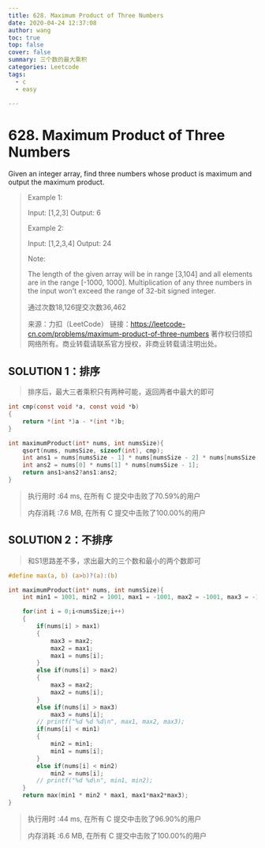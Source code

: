 ```yaml
---
title: 628. Maximum Product of Three Numbers
date: 2020-04-24 12:37:08
author: wang
toc: true
top: false
cover: false
summary: 三个数的最大乘积
categories: Leetcode
tags:
  - c
  - easy

---
```


# 628. Maximum Product of Three Numbers

Given an integer array, find three numbers whose product is maximum and output the maximum product.



> Example 1:
>
> Input: [1,2,3]
> Output: 6
>
>
> Example 2:
>
> Input: [1,2,3,4]
> Output: 24
>
>
> Note:
>
> The length of the given array will be in range [3,104] and all elements are in the range [-1000, 1000].
> Multiplication of any three numbers in the input won't exceed the range of 32-bit signed integer.
>
>
> 通过次数18,126提交次数36,462
>
> 来源：力扣（LeetCode）
> 链接：https://leetcode-cn.com/problems/maximum-product-of-three-numbers
> 著作权归领扣网络所有。商业转载请联系官方授权，非商业转载请注明出处。

## SOLUTION 1：排序

> 排序后，最大三者乘积只有两种可能，返回两者中最大的即可

```c
int cmp(const void *a, const void *b)
{
    return *(int *)a - *(int *)b;
}

int maximumProduct(int* nums, int numsSize){
    qsort(nums, numsSize, sizeof(int), cmp);
    int ans1 = nums[numsSize - 1] * nums[numsSize - 2] * nums[numsSize - 3];
    int ans2 = nums[0] * nums[1] * nums[numsSize - 1];
    return ans1>ans2?ans1:ans2;
}
```

> 执行用时 :64 ms, 在所有 C 提交中击败了70.59%的用户
>
> 内存消耗 :7.6 MB, 在所有 C 提交中击败了100.00%的用户

## SOLUTION 2：不排序

> 和S1思路差不多，求出最大的三个数和最小的两个数即可

```c
#define max(a, b) (a>b)?(a):(b)

int maximumProduct(int* nums, int numsSize){
    int min1 = 1001, min2 = 1001, max1 = -1001, max2 = -1001, max3 = -1001;

    for(int i = 0;i<numsSize;i++)
    {
        if(nums[i] > max1)
        {
            max3 = max2;
            max2 = max1;
            max1 = nums[i];
        }
        else if(nums[i] > max2)
        {
            max3 = max2;
            max2 = nums[i];
        }
        else if(nums[i] > max3)
            max3 = nums[i];
        // printf("%d %d %d\n", max1, max2, max3);
        if(nums[i] < min1)
        {
            min2 = min1;
            min1 = nums[i];
        }
        else if(nums[i] < min2)
            min2 = nums[i];
        // printf("%d %d\n", min1, min2);
    }
    return max(min1 * min2 * max1, max1*max2*max3);
}
```

> 执行用时 :44 ms, 在所有 C 提交中击败了96.90%的用户
>
> 内存消耗 :6.6 MB, 在所有 C 提交中击败了100.00%的用户





